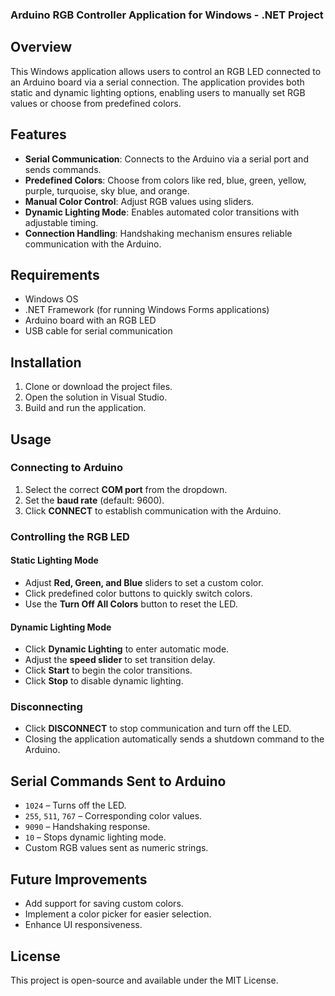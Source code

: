 ### Arduino RGB Controller Application for Windows - .NET Project

## Overview
This Windows application allows users to control an RGB LED connected to an Arduino board via a serial connection. The application provides both static and dynamic lighting options, enabling users to manually set RGB values or choose from predefined colors.

## Features
- **Serial Communication**: Connects to the Arduino via a serial port and sends commands.
- **Predefined Colors**: Choose from colors like red, blue, green, yellow, purple, turquoise, sky blue, and orange.
- **Manual Color Control**: Adjust RGB values using sliders.
- **Dynamic Lighting Mode**: Enables automated color transitions with adjustable timing.
- **Connection Handling**: Handshaking mechanism ensures reliable communication with the Arduino.

## Requirements
- Windows OS
- .NET Framework (for running Windows Forms applications)
- Arduino board with an RGB LED
- USB cable for serial communication

## Installation
1. Clone or download the project files.
2. Open the solution in Visual Studio.
3. Build and run the application.

## Usage
### Connecting to Arduino
1. Select the correct **COM port** from the dropdown.
2. Set the **baud rate** (default: 9600).
3. Click **CONNECT** to establish communication with the Arduino.

### Controlling the RGB LED
#### **Static Lighting Mode**
- Adjust **Red, Green, and Blue** sliders to set a custom color.
- Click predefined color buttons to quickly switch colors.
- Use the **Turn Off All Colors** button to reset the LED.

#### **Dynamic Lighting Mode**
- Click **Dynamic Lighting** to enter automatic mode.
- Adjust the **speed slider** to set transition delay.
- Click **Start** to begin the color transitions.
- Click **Stop** to disable dynamic lighting.

### Disconnecting
- Click **DISCONNECT** to stop communication and turn off the LED.
- Closing the application automatically sends a shutdown command to the Arduino.

## Serial Commands Sent to Arduino
- `1024` – Turns off the LED.
- `255`, `511`, `767` – Corresponding color values.
- `9090` – Handshaking response.
- `10` – Stops dynamic lighting mode.
- Custom RGB values sent as numeric strings.

## Future Improvements
- Add support for saving custom colors.
- Implement a color picker for easier selection.
- Enhance UI responsiveness.

## License
This project is open-source and available under the MIT License.

